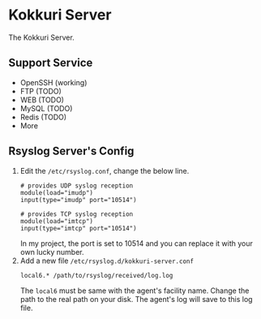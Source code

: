 # Kokkuri Server
The Kokkuri Server.

## Support Service
- OpenSSH (working)
- FTP   (TODO)
- WEB   (TODO)
- MySQL (TODO)
- Redis (TODO)
- More

## Rsyslog Server's Config
1. Edit the `/etc/rsyslog.conf`, change the below line.
    ```
    # provides UDP syslog reception
    module(load="imudp")
    input(type="imudp" port="10514")
    
    # provides TCP syslog reception
    module(load="imtcp")
    input(type="imtcp" port="10514")
    ```
    In my project, the port is set to 10514 and you can replace it with your own lucky number.
2. Add a new file `/etc/rsyslog.d/kokkuri-server.conf`
    ```
    local6.* /path/to/rsyslog/received/log.log
    ```
    The `local6` must be same with the agent's facility name. Change the path to the real path on your disk. The agent's
    log will save to this log file.